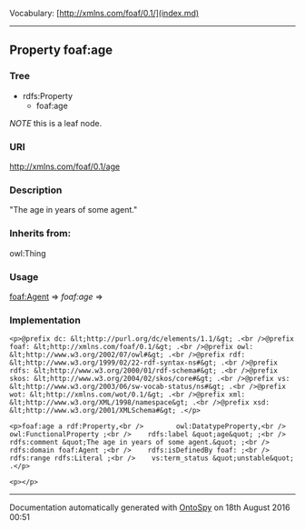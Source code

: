 Vocabulary: [http://xmlns.com/foaf/0.1/](index.md) 



---	
	




    


## Property foaf:age


### Tree

* rdfs:Property
    * foaf:age





*NOTE* this is a leaf node.


### URI
http://xmlns.com/foaf/0.1/age

### Description
&quot;The age in years of some agent.&quot;


### Inherits from:
owl:Thing



### Usage


[foaf:Agent](class-4-foafagent.md) 
=&gt;&nbsp;_foaf:age_&nbsp;=&gt;&nbsp;[](.md)

### Implementation
```
<p>@prefix dc: &lt;http://purl.org/dc/elements/1.1/&gt; .<br />@prefix foaf: &lt;http://xmlns.com/foaf/0.1/&gt; .<br />@prefix owl: &lt;http://www.w3.org/2002/07/owl#&gt; .<br />@prefix rdf: &lt;http://www.w3.org/1999/02/22-rdf-syntax-ns#&gt; .<br />@prefix rdfs: &lt;http://www.w3.org/2000/01/rdf-schema#&gt; .<br />@prefix skos: &lt;http://www.w3.org/2004/02/skos/core#&gt; .<br />@prefix vs: &lt;http://www.w3.org/2003/06/sw-vocab-status/ns#&gt; .<br />@prefix wot: &lt;http://xmlns.com/wot/0.1/&gt; .<br />@prefix xml: &lt;http://www.w3.org/XML/1998/namespace&gt; .<br />@prefix xsd: &lt;http://www.w3.org/2001/XMLSchema#&gt; .</p>

<p>foaf:age a rdf:Property,<br />        owl:DatatypeProperty,<br />        owl:FunctionalProperty ;<br />    rdfs:label &quot;age&quot; ;<br />    rdfs:comment &quot;The age in years of some agent.&quot; ;<br />    rdfs:domain foaf:Agent ;<br />    rdfs:isDefinedBy foaf: ;<br />    rdfs:range rdfs:Literal ;<br />    vs:term_status &quot;unstable&quot; .</p>

<p></p>
```










---

Documentation automatically generated with [OntoSpy](http://ontospy.readthedocs.org/ "Open") on 18th August 2016 00:51